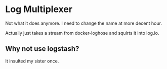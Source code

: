 # Log Multiplexer #

Not what it does anymore. I need to change the name at more decent hour.

Actually just takes a stream from docker-loghose and squirts it into log.io.

## Why not use logstash?

It insulted my sister once.
